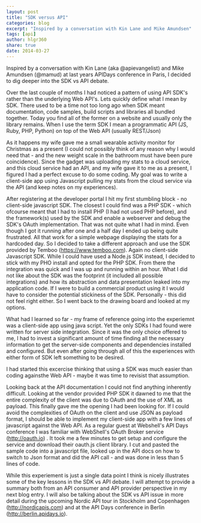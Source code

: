 ```yaml
---
layout: post
title: "SDK versus API"
categories: blog
excerpt: "Inspired by a conversation with Kin Lane and Mike Amundsen"
tags: [api]
author: hlgr360
share: true
date: 2014-03-27
---
```


Inspired by a conversation with Kin Lane (aka @apievangelist) and Mike Amundsen (@mamud) at last years APIDays conference in Paris, I decided to dig deeper into the SDK vs API debate. 

Over the last couple of months I had noticed a pattern of using API SDK's rather than the underlying Web API's. Lets quickly define what I mean by SDK. There used to be a time not too long ago when SDK meant documentation, code samples, build scripts and libraries all bundled together. Today you find all of the former on a website and usually only the library remains. When I use the term SDK I mean a programmatic API (JS, Ruby, PHP, Python) on top of the Web API (usually REST/Json)

As it happens my wife gave me a small wearable activity monitor for Christmas as a present (I could not possibly think of any reason why I would need that - and the new weight scale in the bathroom must have been pure coincidence). Since the gadget was uploading my stats to a cloud service, and this cloud service had an API, and my wife gave it to me as a present, I figured I had a perfect excuse to do some coding. My goal was to write a client-side app using Javascript pulling my stats from the cloud service via the API (and keep notes on my experiences).

After registering at the developer portal I hit my first stumbling block - no client-side javascript SDK. The closest I could find was a PHP SDK - which ofcourse meant that I had to install PHP (I had not used PHP before), and the framework(s) used by the SDK and enable a webserver and debug the SDK's OAuth implementation. That was not quite what I had in mind. Even though I got it running after one and a half day I ended up being quite frustrated. All that work for a simple webpage displaying the stats for a hardcoded day. So I decided to take a different approach and use the SDK provided by Temboo (https://www.temboo.com). Again no client-side Javascript SDK. While I could have used a Node.js SDK instead, I decided to stick with my PHO install and opted for the PHP SDK. From there the integration was quick and I was up and running within an hour. What I did not like about the SDK was the footprint (it included all possible integrations) and how its abstraction and data presentation leaked into my application code. If I were to build a commercial product using it I would have to consider the potential stickiness of the SDK. Personally - this did not feel right either. So I went back to the drawing board and looked at my options. 

What had I learned so far - my frame of reference going into the experiemnt was a client-side app using java script. Yet the only SDKs I had found were written for server side integration. Since it was the only choice offered to me, I had to invest a significant amount of time finding all the necessary information to get the server-side components and dependencies installed and configured. But even after going through all of this the experiences with either form of SDK left something to be desired.

I had started this excercise thinking that using a SDK was much easier than coding againsthe Web API - maybe it was time to revisist that assumption.

Looking back at the API documentation I could not find anything inherently difficult. Looking at the vendor provided PHP SDK it dawned to me that the entire complexity of the client was due to OAuth and the use of XML as payload. This finally gave me the opening I had been looking for. If I could avoid the complexities of OAuth on the client and use JSON as payload format, I should be able to implement my client-side app with a few lines of javascript against the Web API. As a regular guest at Webshell's API Days conference I was familiar with WebShell's OAuth Broker service (http://oauth.io) . It took me a few minutes to get setup and configure the service and download their oauth.js client library. I cut and pasted the sample code into a javascript file, looked up in the API docs on how to switch to Json format and did the API call - and was done in less than 5 lines of code.  

While this experiement is just a single data point I think is nicely illustrates some of the key lessons in the SDK vs API debate. I will attempt to provide a summary both from an API consumer and API provider perspective in my next blog entry. I will also be talking about the SDK vs API issue in more detail during the upcoming Nordic API tour in Stockholm and Copenhagen (http://nordicapis.com) and at the API Days conference in Berlin (http://berlin.apidays.io).
